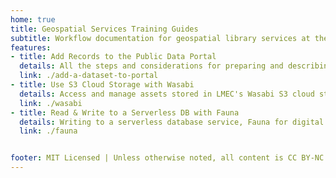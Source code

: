 ```yaml
---
home: true
title: Geospatial Services Training Guides
subtitle: Workflow documentation for geospatial library services at the LMEC
features:
- title: Add Records to the Public Data Portal
  details: All the steps and considerations for preparing and describing data to be hosted in the public data portal
  link: ./add-a-dataset-to-portal
- title: Use S3 Cloud Storage with Wasabi
  details: Access and manage assets stored in LMEC's Wasabi S3 cloud storage
  link: ./wasabi
- title: Read & Write to a Serverless DB with Fauna
  details: Writing to a serverless database service, Fauna for digital projects
  link: ./fauna


footer: MIT Licensed | Unless otherwise noted, all content is CC BY-NC 2.0, Leventhal Map & Education Center 2021
---
```


